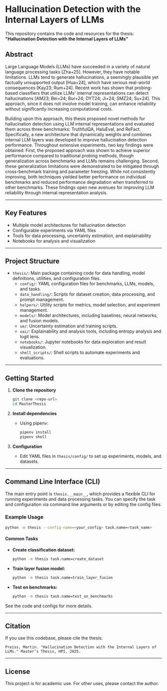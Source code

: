 # Hallucination Detection with the Internal Layers of LLMs

This repository contains the code and resources for the thesis:
**"Hallucination Detection with the Internal Layers of LLMs"**

## Abstract

Large Language Models (LLMs) have succeeded in a variety of natural language processing tasks [Zha+25]. However, they have notable limitations. LLMs tend to generate hallucinations, a seemingly plausible yet factually unsupported output [Hua+24], which have serious real-world consequences [Kay23; Rum+24]. Recent work has shown that probing-based classifiers that utilize LLMs’ internal representations can detect hallucinations [AM23; Bei+24; Bur+24; DYT24; Ji+24; SMZ24; Su+24]. This approach, since it does not involve model training, can enhance reliability without significantly increasing computational costs.

Building upon this approach, this thesis proposed novel methods for hallucination detection using LLM internal representations and evaluated them across three benchmarks: TruthfulQA, HaluEval, and ReFact. Specifically, a new architecture that dynamically weights and combines internal LLM layers was developed to improve hallucination detection performance. Throughout extensive experiments, two key findings were obtained: First, the proposed approach was shown to achieve superior performance compared to traditional probing methods, though generalization across benchmarks and LLMs remains challenging. Second, these generalization limitations were demonstrated to be mitigated through cross-benchmark training and parameter freezing. While not consistently improving, both techniques yielded better performance on individual benchmarks and reduced performance degradation when transferred to other benchmarks. These findings open new avenues for improving LLM reliability through internal representation analysis.

---
## Key Features

- Multiple model architectures for hallucination detection
- Configurable experiments via YAML files
- Tools for data processing, uncertainty estimation, and explainability
- Notebooks for analysis and visualization

---

## Project Structure

- `thesis/`: Main package containing code for data handling, model definitions, utilities, and configuration files.
	- `config/`: YAML configuration files for benchmarks, LLMs, models, and tasks.
	- `data_handling/`: Scripts for dataset creation, data processing, and prompt management.
	- `helpers/`: Utility scripts for metrics, model selection, and experiment management.
	- `models/`: Model architectures, including baselines, neural networks, and fusion models.
	- `ue/`: Uncertainty estimation and training scripts.
	- `xai/`: Explainability and analysis tools, including entropy analysis and logit lens.
	- `notebooks/`: Jupyter notebooks for data exploration and result visualization.
	- `shell_scripts/`: Shell scripts to automate experiments and evaluations.

---

## Getting Started

1. **Clone the repository**
	 ```sh
	 git clone <repo-url>
	 cd MasterThesis
	 ```

2. **Install dependencies**
	 - Using pipenv:
		 ```sh
		 pipenv install
		 pipenv shell
		 ```

3. **Configuration**
	 - Edit YAML files in `thesis/config/` to set up experiments, models, and datasets.

---

## Command Line Interface (CLI)

The main entry point is `thesis.__main__`, which provides a flexible CLI for running experiments and data processing tasks. You can specify the task and configuration via command line arguments or by editing the config files.

### Example Usage

```sh
python -m thesis --config-name=<your_config> task.name=<task_name>
```

#### Common Tasks

- **Create classification dataset:**
	```sh
	python -m thesis task.name=create_dataset
	```
- **Train layer fusion model:**
	```sh
	python -m thesis task.name=train_layer_fusion
	```
- **Test on benchmarks:**
	```sh
	python -m thesis task.name=test_on_benchmarks
	```

See the code and configs for more details.

---

## Citation

If you use this codebase, please cite the thesis:

```
Preiss, Martin. "Hallucination Detection with the Internal Layers of LLMs." Master’s Thesis, HPI, 2025.
```

---

## License

This project is for academic use. For other uses, please contact the author.